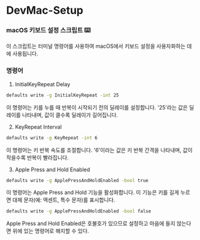 # DevMac-Setup

### macOS 키보드 설정 스크립트 ⌨️
이 스크립트는 터미널 명령어를 사용하여 macOS에서 키보드 설정을 사용자화하는 데에 사용됩니다.

### 명령어

1. InitialKeyRepeat Delay

```bash
defaults write -g InitialKeyRepeat -int 25
```

이 명령어는 키를 누를 때 반복이 시작되기 전의 딜레이를 설정합니다. '25'라는 값은 딜레이를 나타내며, 값이 클수록 딜레이가 길어집니다.

2. KeyRepeat Interval

```bash
defaults write -g KeyRepeat -int 6
```

이 명령어는 키 반복 속도를 조절합니다. '6'이라는 값은 키 반복 간격을 나타내며, 값이 작을수록 반복이 빨라집니다.

3. Apple Press and Hold Enabled

```bash
defaults write -g ApplePressAndHoldEnabled -bool true
```

이 명령어는 Apple Press and Hold 기능을 활성화합니다. 이 기능은 키를 길게 누르면 대체 문자(예: 액센트, 특수 문자)를 표시합니다.

```bash
defaults write -g ApplePressAndHoldEnabled -bool false
```

Apple Press and Hold Enabled은 호불호가 있으므로 설정하고 마음에 들지 않는다면 위에 있는 명령어로 해지할 수 있다.
